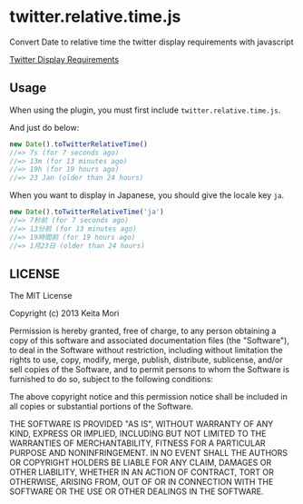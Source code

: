 # twitter.relative.time.js

Convert Date to relative time the twitter display requirements with javascript

[Twitter Display Requirements](https://dev.twitter.com/terms/display-requirements)

## Usage

When using the plugin, you must first include `twitter.relative.time.js`.

And just do below:

```js
new Date().toTwitterRelativeTime()
//=> 7s (for 7 seconds ago)
//=> 13m (for 13 minutes ago)
//=> 19h (for 19 hours ago)
//=> 23 Jan (older than 24 hours)
```

When you want to display in Japanese, you should give the locale key `ja`.

```js
new Date().toTwitterRelativeTime('ja')
//=> 7秒前 (for 7 seconds ago)
//=> 13分前 (for 13 minutes ago)
//=> 19時間前 (for 19 hours ago)
//=> 1月23日 (older than 24 hours)
```

## LICENSE

The MIT License

Copyright (c) 2013 Keita Mori

Permission is hereby granted, free of charge, to any person obtaining a copy of this software and associated documentation files (the "Software"), to deal in the Software without restriction, including without limitation the rights to use, copy, modify, merge, publish, distribute, sublicense, and/or sell copies of the Software, and to permit persons to whom the Software is furnished to do so, subject to the following conditions:

The above copyright notice and this permission notice shall be included in all copies or substantial portions of the Software.

THE SOFTWARE IS PROVIDED "AS IS", WITHOUT WARRANTY OF ANY KIND, EXPRESS OR IMPLIED, INCLUDING BUT NOT LIMITED TO THE WARRANTIES OF MERCHANTABILITY, FITNESS FOR A PARTICULAR PURPOSE AND NONINFRINGEMENT. IN NO EVENT SHALL THE AUTHORS OR COPYRIGHT HOLDERS BE LIABLE FOR ANY CLAIM, DAMAGES OR OTHER LIABILITY, WHETHER IN AN ACTION OF CONTRACT, TORT OR OTHERWISE, ARISING FROM, OUT OF OR IN CONNECTION WITH THE SOFTWARE OR THE USE OR OTHER DEALINGS IN THE SOFTWARE.